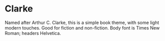# Clarke

Named after Arthur C. Clarke, this is a simple book theme, with some light modern touches. Good for fiction and non-fiction. Body font is Times New Roman; headers Helvetica.
